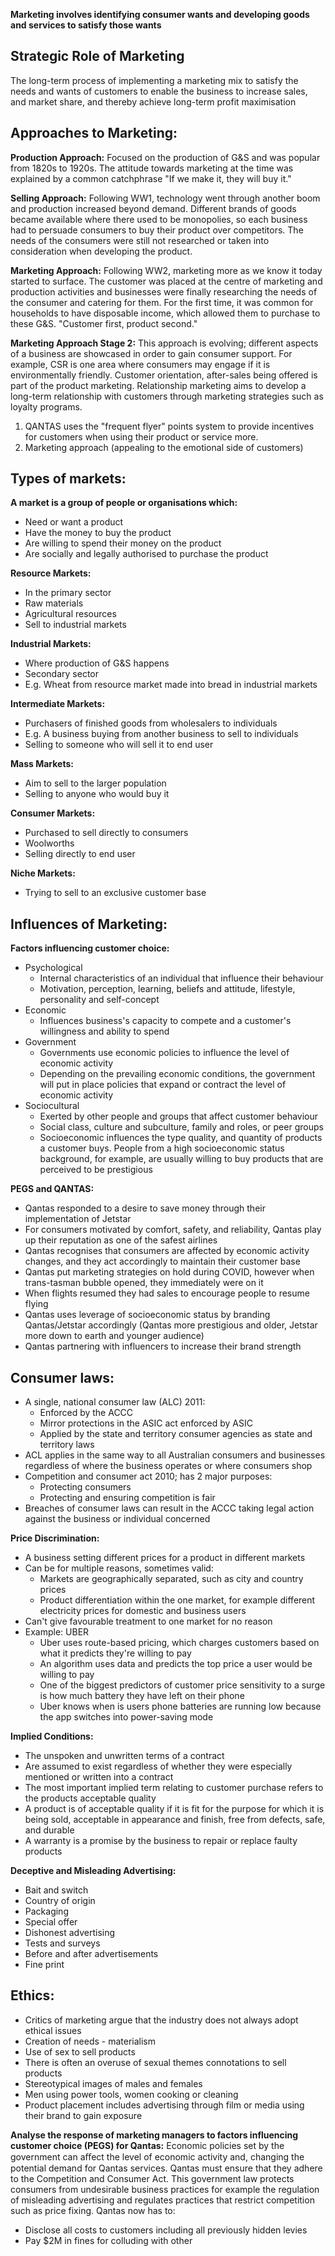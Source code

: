 **Marketing involves identifying consumer wants and developing goods and services to satisfy those wants**

## Strategic Role of Marketing
The long-term process of implementing a marketing mix to satisfy the needs and wants of customers to enable the business to increase sales, and market share, and thereby achieve long-term profit maximisation

## Approaches to Marketing:
**Production Approach:**
Focused on the production of G&S and was popular from 1820s to 1920s.
The attitude towards marketing at the time was explained by a common catchphrase "If we make it, they will buy it."

**Selling Approach:**
Following WW1, technology went through another boom and production increased beyond demand. Different brands of goods became available where there used to be monopolies, so each business had to persuade consumers to buy their product over competitors. The needs of the consumers were still not researched or taken into consideration when developing the product.

**Marketing Approach:**
Following WW2, marketing more as we know it today started to surface. The customer was placed at the centre of marketing and production activities and businesses were finally researching the needs of the consumer and catering for them. For the first time, it was common for households to have disposable income, which allowed them to purchase to these G&S. "Customer first, product second."

**Marketing Approach Stage 2:**
This approach is evolving; different aspects of a business are showcased in order to gain consumer support. For example, CSR is one area where consumers may engage if it is environmentally friendly. Customer orientation, after-sales being offered is part of the product marketing.
Relationship marketing aims to develop a long-term relationship with customers through marketing strategies such as loyalty programs.

1. QANTAS uses the "frequent flyer" points system to provide incentives for customers when using their product or service more.
2. Marketing approach (appealing to the emotional side of customers)

## Types of markets:
**A market is a group of people or organisations which:**
- Need or want a product
- Have the money to buy the product
- Are willing to spend their money on the product
- Are socially and legally authorised to purchase the product

**Resource Markets:**
- In the primary sector
- Raw materials
- Agricultural resources
- Sell to industrial markets

**Industrial Markets:**
- Where production of G&S happens
- Secondary sector
- E.g. Wheat from resource market made into bread in industrial markets

**Intermediate Markets:**
- Purchasers of finished goods from wholesalers to individuals
- E.g. A business buying from another business to sell to individuals
- Selling to someone who will sell it to end user

**Mass Markets:**
- Aim to sell to the larger population
- Selling to anyone who would buy it

**Consumer Markets:**
- Purchased to sell directly to consumers
- Woolworths
- Selling directly to end user

**Niche Markets:**
- Trying to sell to an exclusive customer base

## Influences of Marketing:
**Factors influencing customer choice:**
- Psychological
	- Internal characteristics of an individual that influence their behaviour
	- Motivation, perception, learning, beliefs and attitude, lifestyle, personality and self-concept
- Economic
	- Influences business's capacity to compete and a customer's willingness and ability to spend
- Government
	- Governments use economic policies to influence the level of economic activity
	- Depending on the prevailing economic conditions, the government will put in place policies that expand or contract the level of economic activity
- Sociocultural
	- Exerted by other people and groups that affect customer behaviour
	- Social class, culture and subculture, family and roles, or peer groups
	- Socioeconomic influences the type quality, and quantity of products a customer buys. People from a high socioeconomic status background, for example, are usually willing to buy products that are perceived to be prestigious

**PEGS and QANTAS:**
- Qantas responded to a desire to save money through their implementation of Jetstar
- For consumers motivated by comfort, safety, and reliability, Qantas play up their reputation as one of the safest airlines
- Qantas recognises that consumers are affected by economic activity changes, and they act accordingly to maintain their customer base
- Qantas put marketing strategies on hold during COVID, however when trans-tasman bubble opened, they immediately were on it
- When flights resumed they had sales to encourage people to resume flying
- Qantas uses leverage of socioeconomic status by branding Qantas/Jetstar accordingly (Qantas more prestigious and older, Jetstar more down to earth and younger audience)
- Qantas partnering with influencers to increase their brand strength

## **Consumer laws:**
- A single, national consumer law (ALC) 2011:
	- Enforced by the ACCC
	- Mirror protections in the ASIC act enforced by ASIC
	- Applied by the state and territory consumer agencies as state and territory laws
- ACL applies in the same way to all Australian consumers and businesses regardless of where the business operates or where consumers shop
- Competition and consumer act 2010; has 2 major purposes:
	- Protecting consumers
	- Protecting and ensuring competition is fair
- Breaches of consumer laws can result in the ACCC taking legal action against the business or individual concerned

**Price Discrimination:**
- A business setting different prices for a product in different markets
- Can be for multiple reasons, sometimes valid:
	- Markets are geographically separated, such as city and country prices
	- Product differentiation within the one market, for example different electricity prices for domestic and business users
- Can't give favourable treatment to one market for no reason
- Example: UBER
	- Uber uses route-based pricing, which charges customers based on what it predicts they're willing to pay
	- An algorithm uses data and predicts the top price a user would be willing to pay
	- One of the biggest predictors of customer price sensitivity to a surge is how much battery they have left on their phone
	- Uber knows when is users phone batteries are running low because the app switches into power-saving mode

**Implied Conditions:**
- The unspoken and unwritten terms of a contract
- Are assumed to exist regardless of whether they were especially mentioned or written into a contract
- The most important implied term relating to customer purchase refers to the products acceptable quality
- A product is of acceptable quality if it is fit for the purpose for which it is being sold, acceptable in appearance and finish, free from defects, safe, and durable
- A warranty is a promise by the business to repair or replace faulty products

**Deceptive and Misleading Advertising:**
- Bait and switch
- Country of origin
- Packaging
- Special offer
- Dishonest advertising
- Tests and surveys
- Before and after advertisements
- Fine print

## **Ethics:**
- Critics of marketing argue that the industry does not always adopt ethical issues
- Creation of needs - materialism
- Use of sex to sell products
- There is often an overuse of sexual themes connotations to sell products
- Stereotypical images of males and females
- Men using power tools, women cooking or cleaning
- Product placement includes advertising through film or media using their brand to gain exposure

**Analyse the response of marketing managers to factors influencing customer choice (PEGS) for Qantas:**
Economic policies set by the government can aﬀect the level of economic activity and, changing the potential demand for Qantas services. Qantas must ensure that they adhere to the Competition and Consumer Act. This government law protects consumers from undesirable business practices for example the regulation of misleading advertising and regulates practices that restrict competition such as price fixing.
Qantas now has to:
- Disclose all costs to customers including all previously hidden levies
- Pay $2M in fines for colluding with other
